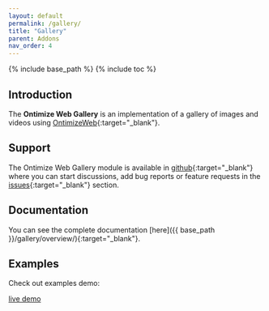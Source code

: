```yaml
---
layout: default
permalink: /gallery/
title: "Gallery"
parent: Addons
nav_order: 4
---
```


{% include base_path %}
{% include toc %}

## Introduction
The **Ontimize Web Gallery** is an implementation of a gallery of images and videos using [OntimizeWeb](https://github.com/OntimizeWeb/ontimize-web-ngx){:target="_blank"}.

## Support
The Ontimize Web Gallery module is available in [github](https://github.com/OntimizeWeb/ontimize-web-ngx-gallery){:target="_blank"} where you can start discussions, add bug reports or feature requests in the [issues](https://github.com/OntimizeWeb/ontimize-web-ngx-gallery/issues){:target="_blank"} section.

## Documentation
You can see the complete documentation [here]({{ base_path }}/gallery/overview/){:target="_blank"}.

## Examples

Check out examples demo:
<p>
  <a href="https://try.imatia.com/ontimizeweb/playground/main/gallery" target="_blank" class="btn btn--success">
    <i class="fa fa-play"></i>
    live demo
  </a>
</p>
